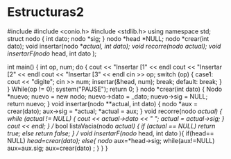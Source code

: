 # Estructuras2
#include <iostream>
#include <conio.h>
#include <stdlib.h>
using namespace std;
struct nodo
{
    int dato;
    nodo *sig;
} nodo *head *NULL;
nodo *crear(int dato);
void insertar(nodo **actual, int dato);
void recorre(nodo *actual);
void insertarF(nodo** head, int dato );


int main()
{
    int op, num;
    do
    {
        cout << "Insertar [1" << endl cout << "Insertar [2" << endl cout << "Insertar [3" << endl cin >> op;
        switch (op)
        {
        case1:
            cout << "digite";
            cin >> num;
            insertar(&head, num);
            break;
        default:
            break;
        }
    }
    While(op != 0);
    system("PAUSE");
    return 0;
}
nodo *crear(int dato)
{
    Nodo *nuevo;
    nuevo = new nodo;
    nuevo->dato = _dato;
    nuevo->sig = NULL;
    return nuevo;
}
void insertar(nodo **actual, int dato)
{
    nodo *aux = crear(dato);
    aux->sig = *actual;
    *actual = aux;
}
void recorre(nodo *actual)
{
    while (actual != NULL)
    {
        cout << actual->dato << " ";
        actual = actual->sig;
    }
    cout << endl;
}
/* bool listaVacia(nodo *actual)
{
    if (actual == NULL)
        return true;
    else
        return false;
} */
void insertarF(nodo** head, int dato ){
    if(head== NULL)
    *head=crear(dato);
    else{
        nodo* aux=*head->sig;
        while(aux!=NULL)
        aux=aux.sig;
        aux=crear(dato)
        ;
    }
}
}
